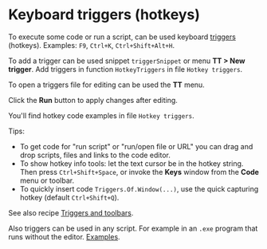 # Keyboard triggers (hotkeys)

To execute some code or run a script, can be used keyboard [triggers](/api/Au.Triggers.ActionTriggers.html) (hotkeys). Examples: `F9`, `Ctrl+K`, `Ctrl+Shift+Alt+H`.

To add a trigger can be used snippet `triggerSnippet` or menu **TT > New trigger**. Add triggers in function `HotkeyTriggers` in file `Hotkey triggers`.

To open a triggers file for editing can be used the **TT** menu.

Click the **Run** button to apply changes after editing.

You'll find hotkey code examples in file `Hotkey triggers`.

Tips:

- To get code for "run script" or "run/open file or URL" you can drag and drop scripts, files and links to the code editor.
- To show hotkey info tools: let the text cursor be in the hotkey string. Then press `Ctrl+Shift+Space`, or invoke the **Keys** window from the **Code** menu or toolbar.
- To quickly insert code `Triggers.Of.Window(...)`, use the quick capturing hotkey (default `Ctrl+Shift+Q`).

See also recipe [Triggers and toolbars](Script%20%27Triggers%20and%20toolbars%27.html).

Also triggers can be used in any script. For example in an `.exe` program that runs without the editor. [Examples](/api/Au.Triggers.ActionTriggers.html).